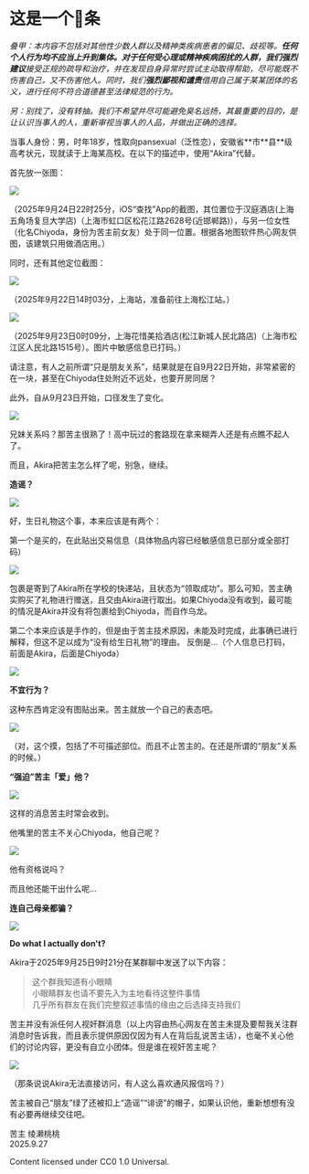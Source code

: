 # 这是一个🍉条

_叠甲：本内容不包括对其他性少数人群以及精神类疾病患者的偏见、歧视等。**任何个人行为均不应当上升到集体。**对于任何受心理或精神疾病困扰的人群，我们**强烈建议**接受正规的疏导和治疗，并在发现自身异常时尝试主动取得帮助，尽可能既不伤害自己，又不伤害他人。同时，我们**强烈鄙视和谴责**借用自己属于某某团体的名义，进行任何不符合道德甚至法律规范的行为。_

_另：别找了，没有转抽。我们不希望并尽可能避免臭名远扬，其最重要的目的，是让认识当事人的人，重新审视当事人的人品，并做出正确的选择。_

当事人身份：男，时年18岁，性取向pansexual（泛性恋），安徽省\*\*市\*\*县\*\*级高考状元，现就读于上海某高校。在以下的描述中，使用“Akira”代替。

首先放一张图：

![](./images/1.png)

（2025年9月24日22时25分，iOS“查找”App的截图，其位置位于汉庭酒店(上海五角场复旦大学店)（上海市虹口区松花江路2628号(近邯郸路)），与另一位女性（化名Chiyoda，身份为苦主前女友）处于同一位置。根据各地图软件热心网友供图，该建筑只用做酒店用。）

同时，还有其他定位截图：

![](./images/2.png)

（2025年9月22日14时03分，上海站，准备前往上海松江站。）

![](./images/3.png)

（2025年9月23日0时09分，上海花惜美拾酒店(松江新城人民北路店)（上海市松江区人民北路1515号）。图片中敏感信息已打码。）

请注意，有人之前所谓“只是朋友关系”，结果就是在自9月22日开始，非常紧密的在一块，甚至在Chiyoda住处附近不远处，也要开房同居？

此外，自从9月23日开始，口径发生了变化。

![](./images/4.png)

兄妹关系吗？那苦主很熟了！高中玩过的套路现在拿来糊弄人还是有点瞧不起人了。

而且，Akira把苦主怎么样了呢，别急，继续。

**造谣？**

![](./images/5.png)

好，生日礼物这个事，本来应该是有两个：

第一个是买的，在此贴出交易信息（具体物品内容已经敏感信息已部分或全部打码）

![](./images/6.png)

包裹是寄到了Akira所在学校的快递站，且状态为“领取成功”。那么可知，苦主确实购买了礼物进行赠送，且交由Akira进行取出。如果Chiyoda没有收到，最可能的情况是Akira并没有将包裹给到Chiyoda，而自作乌龙。

第二个本来应该是手作的，但是由于苦主技术原因，未能及时完成，此事确已进行解释，但这不足以成为“没有给生日礼物”的理由。
反倒是…（个人信息已打码，前面是Akira，后面是Chiyoda）

![](./images/7.png)

**不宜行为？**

这种东西肯定没有图贴出来。苦主就放一个自己的表态吧。

![](./images/8.png)

（对，这个摸，包括了不可描述部位。而且不止苦主的。在还是所谓的“朋友”关系的时候。）

**“强迫”苦主「爱」他？**

![](./images/9.png)

这样的消息苦主时常会收到。

他嘴里的苦主不关心Chiyoda，他自己呢？

![](./images/10.png)

他有资格说吗？

而且他还能干出什么呢…

**连自己母亲都骗？**

![](./images/11.png)

**Do what I actually don't?**

Akira于2025年9月25日9时21分在某群聊中发送了以下内容：

> 这个群我知道有小眼睛  
> 小眼睛群友也请不要先入为主地看待这整件事情  
> 几乎所有群友在我们完整叙述事情的缘由之后选择支持我们

苦主并没有派任何人视奸群消息（以上内容由热心网友在苦主未提及要帮我关注群消息时告诉我，而且表示提供原因仅因为有人在背后乱说苦主话），也毫不关心他们的讨论内容，更没有自立小团体。但是谁在视奸苦主呢？

![](./images/12.png)

（那条说说Akira无法直接访问，有人这么喜欢通风报信吗？）

苦主被自己“朋友”绿了还被扣上“造谣”“诽谤”的帽子，如果认识他，重新想想有没有必要再继续交往吧。

苦主 绫濑桃桃  
2025.9.27

Content licensed under CC0 1.0 Universal.
